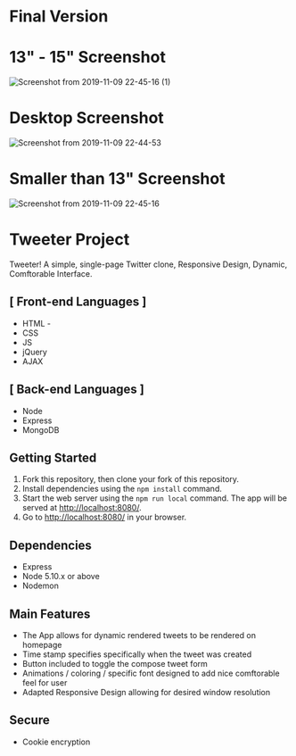 # Final Version 

# 13" - 15" Screenshot
![Screenshot from 2019-11-09 22-45-16 (1)](https://user-images.githubusercontent.com/48977789/68539798-f702bd00-0345-11ea-9b06-dd226c71f25d.jpg)
# Desktop Screenshot
![Screenshot from 2019-11-09 22-44-53](https://user-images.githubusercontent.com/48977789/68539796-f4a06300-0345-11ea-909b-9f6a6f4d4ada.jpg)
# Smaller than 13" Screenshot
![Screenshot from 2019-11-09 22-45-16](https://user-images.githubusercontent.com/48977789/68539799-f79b5380-0345-11ea-9728-4500d8484fcf.jpg)


# Tweeter Project

Tweeter! A simple, single-page Twitter clone, Responsive Design, Dynamic, Comftorable Interface.

## [ Front-end Languages ]
- HTML -
- CSS 
- JS 
- jQuery 
- AJAX 

## [ Back-end Languages ]
- Node
- Express 
- MongoDB

## Getting Started

1. Fork this repository, then clone your fork of this repository.
2. Install dependencies using the `npm install` command.
3. Start the web server using the `npm run local` command. The app will be served at <http://localhost:8080/>.
4. Go to <http://localhost:8080/> in your browser.

## Dependencies

- Express
- Node 5.10.x or above
- Nodemon

## Main Features
- The App allows for dynamic rendered tweets to be rendered on homepage
- Time stamp specifies specifically when the tweet was created
- Button included to toggle the compose tweet form
- Animations / coloring / specific font designed to add nice comftorable feel for user
- Adapted Responsive Design allowing for desired window resolution

## Secure
- Cookie encryption



